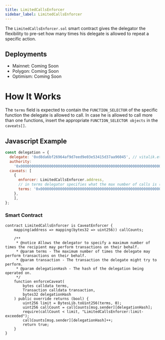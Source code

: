 ```yaml
---
title: LimitedCallsEnforcer
sidebar_label: LimitedCallsEnforcer
---
```


The `LimitedCallsEnforcer.sol` smart contract gives the delegator the flexibility to pre-set how many times his delegate is allowed to repeat a specific action. 

## Deployments

- Mainnet: Coming Soon
- Polygon: Coming Soon
- Optimism: Coming Soon

# How It Works

The `terms` field is expected to contain the `FUNCTION_SELECTOR` of the specific function the delegate is allowed to call. In case he is allowed to call more than one functions, insert the appropriate `FUNCTION_SELECTOR objects` in the `caveats[]`.

## Javascript Example

```js
const delegation = {
  delegate: '0xd8da6bf26964af9d7eed9e03e53415d37aa96045', // vitalik.eth
  authority:
    '0x0000000000000000000000000000000000000000000000000000000000000000',
  caveats: [
    {
      enforcer: LimitedCallsEnforcer.address,
      // in terms delegator specifies what the max number of calls is (e.g. 2)
      terms: '0x0000000000000000000000000000000000000000000000000000000000000002',
    },
    ],
};
```

### Smart Contract

```solidity
contract LimitedCallsEnforcer is CaveatEnforcer {
    mapping(address => mapping(bytes32 => uint256)) callCounts;

    /**
     * @notice Allows the delegator to specify a maximum number of times the recipient may perform transactions on their behalf.
     * @param terms - The maximum number of times the delegate may perform transactions on their behalf.
     * @param transaction - The transaction the delegate might try to perform.
     * @param delegationHash - The hash of the delegation being operated on.
     */
    function enforceCaveat(
        bytes calldata terms,
        Transaction calldata transaction,
        bytes32 delegationHash
    ) public override returns (bool) {
        uint256 limit = BytesLib.toUint256(terms, 0);
        uint256 callCount = callCounts[msg.sender][delegationHash];
        require(callCount < limit, "LimitedCallsEnforcer:limit-exceeded");
        callCounts[msg.sender][delegationHash]++;
        return true;
    }
}
```

